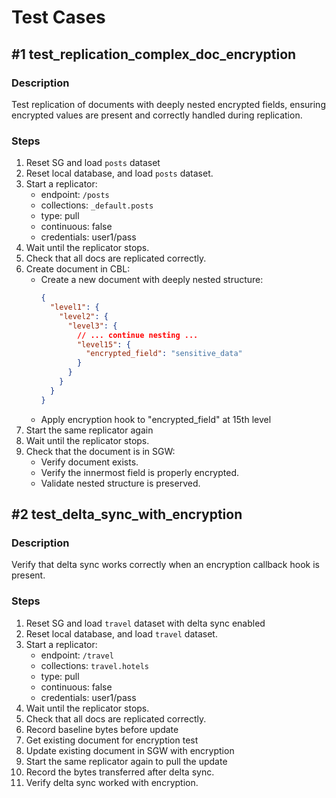 # Test Cases

## #1 test_replication_complex_doc_encryption

### Description
Test replication of documents with deeply nested encrypted fields, ensuring encrypted values are present and correctly handled during replication.

### Steps
1. Reset SG and load `posts` dataset
2. Reset local database, and load `posts` dataset.
3. Start a replicator:
   * endpoint: `/posts`
   * collections: `_default.posts`
   * type: pull
   * continuous: false
   * credentials: user1/pass
4. Wait until the replicator stops.
5. Check that all docs are replicated correctly.
6. Create document in CBL:
   * Create a new document with deeply nested structure:
     ```json
     {
       "level1": {
         "level2": {
           "level3": {
             // ... continue nesting ...
             "level15": {
               "encrypted_field": "sensitive_data"
             }
           }
         }
       }
     }
     ```
   * Apply encryption hook to "encrypted_field" at 15th level
7. Start the same replicator again
8. Wait until the replicator stops.
9. Check that the document is in SGW:
    * Verify document exists.
    * Verify the innermost field is properly encrypted.
    * Validate nested structure is preserved.

## #2 test_delta_sync_with_encryption

### Description
Verify that delta sync works correctly when an encryption callback hook is present.

### Steps
1. Reset SG and load `travel` dataset with delta sync enabled
2. Reset local database, and load `travel` dataset.
3. Start a replicator:
    * endpoint: `/travel`
    * collections: `travel.hotels`
    * type: pull
    * continuous: false
    * credentials: user1/pass
4. Wait until the replicator stops.
5. Check that all docs are replicated correctly.
6. Record baseline bytes before update
7. Get existing document for encryption test
8. Update existing document in SGW with encryption
9. Start the same replicator again to pull the update
10. Record the bytes transferred after delta sync.
11. Verify delta sync worked with encryption.
